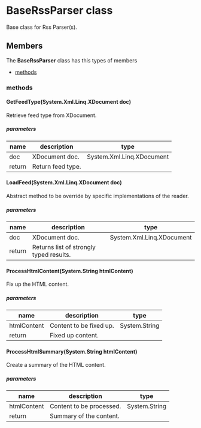 
# BaseRssParser class

Base class for Rss Parser(s).

## Members

The **BaseRssParser** class has this types of members

* [methods](#methods)

### methods

#### GetFeedType(System.Xml.Linq.XDocument doc)

Retrieve feed type from XDocument.

##### parameters



| name | description | type |
| --- | --- | --- |
| doc | XDocument doc. | System.Xml.Linq.XDocument |
| return |Return feed type. |

#### LoadFeed(System.Xml.Linq.XDocument doc)

Abstract method to be override by specific implementations of the reader.

##### parameters



| name | description | type |
| --- | --- | --- |
| doc | XDocument doc. | System.Xml.Linq.XDocument |
| return |Returns list of strongly typed results. |

#### ProcessHtmlContent(System.String htmlContent)

Fix up the HTML content.

##### parameters



| name | description | type |
| --- | --- | --- |
| htmlContent | Content to be fixed up. | System.String |
| return |Fixed up content. |

#### ProcessHtmlSummary(System.String htmlContent)

Create a summary of the HTML content.

##### parameters



| name | description | type |
| --- | --- | --- |
| htmlContent | Content to be processed. | System.String |
| return |Summary of the content. |
